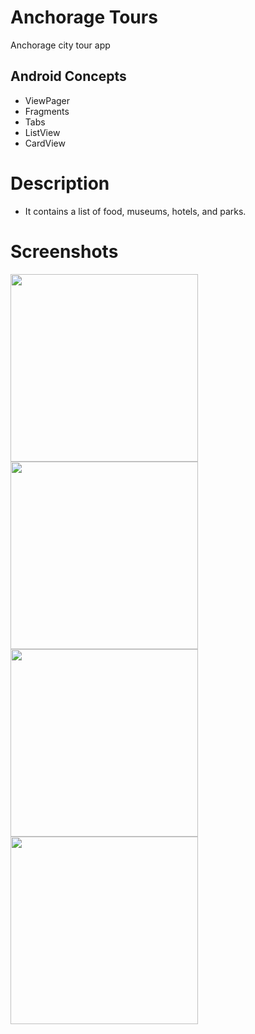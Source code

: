 # Anchorage Tours
Anchorage city tour app

## Android Concepts
- ViewPager
- Fragments
- Tabs
- ListView
- CardView

# Description
- It contains a list of food, museums, hotels, and parks.

# Screenshots
<img src="https://cloud.githubusercontent.com/assets/12492121/24648435/992c5f10-18f1-11e7-9cfb-c4bf4cda6de4.png" width="300"/>
<img src="https://cloud.githubusercontent.com/assets/12492121/24648438/9957bdd6-18f1-11e7-9260-aad2ccd06549.png" width="300"/>
<img src="https://cloud.githubusercontent.com/assets/12492121/24648437/995400ce-18f1-11e7-81eb-2beeeee6f87c.png" width="300"/>
<img src="https://cloud.githubusercontent.com/assets/12492121/24648436/9951d024-18f1-11e7-96f7-70440f29c002.png" width="300"/>

